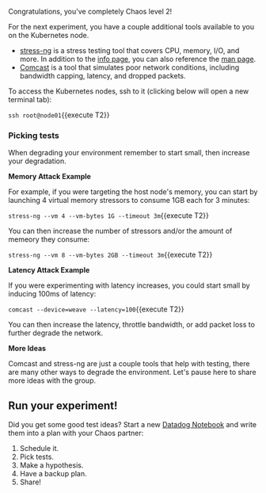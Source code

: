 Congratulations, you've completely Chaos level 2!

For the next experiment, you have a couple additional tools available to you on the Kubernetes node.

- [stress-ng](https://wiki.ubuntu.com/Kernel/Reference/stress-ng) is a stress testing tool that covers CPU, memory, I/O, and more. In addition to the [info page](https://wiki.ubuntu.com/Kernel/Reference/stress-ng), you can also reference the [man page](https://manpages.ubuntu.com/manpages/artful/man1/stress-ng.1.html).
- [Comcast](https://github.com/tylertreat/comcast) is a tool that simulates poor network conditions, including bandwidth capping, latency, and dropped packets.

To access the Kubernetes nodes, ssh to it (clicking below will open a new terminal tab):

`ssh root@node01`{{execute T2}}

### Picking tests

When degrading your environment remember to start small, then increase your degradation.

**Memory Attack Example**

For example, if you were targeting the host node's memory, you can start by launching 4 virtual memory stressors to consume 1GB each for 3 minutes:

`stress-ng --vm 4 --vm-bytes 1G --timeout 3m`{{execute T2}}

You can then increase the number of stressors and/or the amount of memeory they consume:

`stress-ng --vm 8 --vm-bytes 2GB --timeout 3m`{{execute T2}}

**Latency Attack Example**

If you were experimenting with latency increases, you could start small by inducing 100ms of latency:

`comcast --device=weave --latency=100`{{execute T2}}

You can then increase the latency, throttle bandwidth, or add packet loss to further degrade the network.

**More Ideas**

Comcast and stress-ng are just a couple tools that help with testing, there are many other ways to degrade the environment. Let's pause here to share more ideas with the group.

## Run your experiment!

Did you get some good test ideas? Start a new [Datadog Notebook](https://app.datadoghq.com/notebook) and write them into a plan with your Chaos partner:

1. Schedule it.
1. Pick tests.
1. Make a hypothesis.
1. Have a backup plan.
1. Share!
